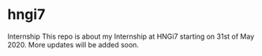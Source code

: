 # hngi7
Internship
This repo is about my Internship at HNGi7 starting on 31st of May 2020.
More updates will be added soon.
